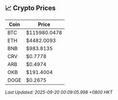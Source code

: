 ## 📈 Crypto Prices

| Coin | Price |
| ---- | ----- |
| BTC | $115980.0478 |
| ETH | $4482.0093 |
| BNB | $983.8135 |
| CRV | $0.7778 |
| ARB | $0.4974 |
| OKB | $191.4004 |
| DOGE | $0.2675 |

_Last Updated: 2025-09-20 00:09:05.998 +0800 HKT_